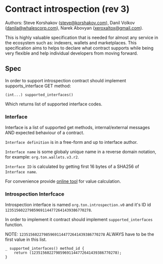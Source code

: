 # Contract introspection (rev 3)

Authors: Steve Korshakov (steve@korshakov.com), Danil Volkov (danila@whalescorp.com), Narek Abovyan (xeroxaltox@gmail.com).

This is highly valuable specification that is needed for almost any service in the ecosystem such as: indexers, wallets and marketplaces. This specification aims to helps to declare what contract supports while being very flexible and help individual developers from moving forward.

## Spec

In order to support introspection contract should implement supports_interface GET method:

```(int...) supported_interfaces()```

Which returns list of supported interface codes.

### Interface

Interface is a list of supported get methods, internal/external messages AND expected behaviour of a contract.

`Interface definition` is in a free-form and up to interface author.

`Interface name` is some globaly unique name in a reverse domain notation, for example: `org.ton.wallets.v3.r2`. 

`Interface ID` is calculated by getting first 16 bytes of a SHA256 of `Interface name`.

For convenience  provide [online tool](https://tondev.org/tools/interface-id) for value calculation.

### Introspection Interfcace

Introspection interface is named `org.ton.introspection.v0` and it's ID id `123515602279859691144772641439386770278`. 

In order to implement it contract should implement `supported_interfaces` function.

NOTE: `123515602279859691144772641439386770278` ALWAYS have to be the first value in this list.

```func
_ supported_interfaces() method_id {
    return (123515602279859691144772641439386770278);
}
```
